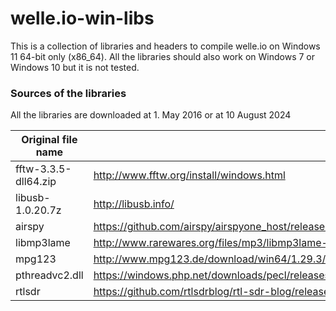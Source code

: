 # welle.io-win-libs

This is a collection of libraries and headers to compile welle.io on Windows 11 64-bit only (x86_64).
All the libraries should also work on Windows 7 or Windows 10 but it is not tested.

### Sources of the libraries
All the libraries are downloaded at 1. May 2016 or at 10 August 2024

Original file name | URL
--- | --- 
fftw-3.3.5-dll64.zip| http://www.fftw.org/install/windows.html 
libusb-1.0.20.7z | http://libusb.info/
airspy | https://github.com/airspy/airspyone_host/releases/download/v1.0.10/airspy_host_tools_win32_x86_x64_v1_0_10.zip
libmp3lame | http://www.rarewares.org/files/mp3/libmp3lame-3.100x64.zip
mpg123 | http://www.mpg123.de/download/win64/1.29.3/mpg123-1.29.3-x86-64.zip 
pthreadvc2.dll| https://windows.php.net/downloads/pecl/releases/pthreads/3.1.6/php_pthreads-3.1.6-7.0-ts-vc14-x64.zip
rtlsdr | https://github.com/rtlsdrblog/rtl-sdr-blog/releases/download/v1.3.6/Release.zip